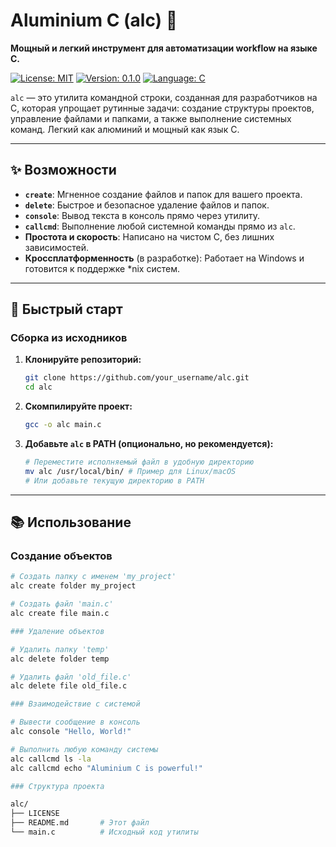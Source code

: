 # Aluminium C (alc) 🔧

**Мощный и легкий инструмент для автоматизации workflow на языке C.**

[![License: MIT](https://img.shields.io/badge/License-MIT-yellow.svg)](https://opensource.org/licenses/MIT)
[![Version: 0.1.0](https://img.shields.io/badge/Version-0.1.0-blue)](https://github.com/your_username/alc)
[![Language: C](https://img.shields.io/badge/Language-C-blue)](https://www.iso.org/standard/74528.html)

`alc` — это утилита командной строки, созданная для разработчиков на C, которая упрощает рутинные задачи: создание структуры проектов, управление файлами и папками, а также выполнение системных команд. Легкий как алюминий и мощный как язык C.

---

## ✨ Возможности

-   **`create`**: Мгненное создание файлов и папок для вашего проекта.
-   **`delete`**: Быстрое и безопасное удаление файлов и папок.
-   **`console`**: Вывод текста в консоль прямо через утилиту.
-   **`callcmd`**: Выполнение любой системной команды прямо из `alc`.
-   **Простота и скорость**: Написано на чистом C, без лишних зависимостей.
-   **Кроссплатформенность** (в разработке): Работает на Windows и готовится к поддержке *nix систем.

---

## 🚀 Быстрый старт

### Сборка из исходников

1.  **Клонируйте репозиторий:**
    ```bash
    git clone https://github.com/your_username/alc.git
    cd alc
    ```

2.  **Скомпилируйте проект:**
    ```bash
    gcc -o alc main.c
    ```

3.  **Добавьте `alc` в PATH (опционально, но рекомендуется):**
    ```bash
    # Переместите исполняемый файл в удобную директорию
    mv alc /usr/local/bin/ # Пример для Linux/macOS
    # Или добавьте текущую директорию в PATH
    ```

---

## 📚 Использование

### Создание объектов
```bash
# Создать папку с именем 'my_project'
alc create folder my_project

# Создать файл 'main.c'
alc create file main.c

### Удаление объектов

# Удалить папку 'temp'
alc delete folder temp

# Удалить файл 'old_file.c'
alc delete file old_file.c

### Взаимодействие с системой

# Вывести сообщение в консоль
alc console "Hello, World!"

# Выполнить любую команду системы
alc callcmd ls -la
alc callcmd echo "Aluminium C is powerful!"

### Структура проекта

alc/
├── LICENSE
├── README.md       # Этот файл
└── main.c          # Исходный код утилиты